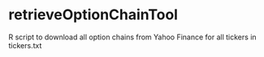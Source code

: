 # retrieveOptionChainTool
R script to download all option chains from Yahoo Finance for all tickers in tickers.txt 
